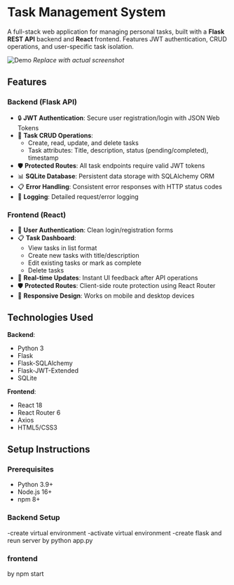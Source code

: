 # Task Management System

A full-stack web application for managing personal tasks, built with a **Flask REST API** backend and **React** frontend. Features JWT authentication, CRUD operations, and user-specific task isolation.

![Demo](https://via.placeholder.com/800x400.png?text=Task+Management+Demo) *Replace with actual screenshot*

## Features

### Backend (Flask API)
- 🔒 **JWT Authentication**: Secure user registration/login with JSON Web Tokens
- 📝 **Task CRUD Operations**: 
  - Create, read, update, and delete tasks
  - Task attributes: Title, description, status (pending/completed), timestamp
- 🛡️ **Protected Routes**: All task endpoints require valid JWT tokens
- 📊 **SQLite Database**: Persistent data storage with SQLAlchemy ORM
- 📋 **Error Handling**: Consistent error responses with HTTP status codes
- 📜 **Logging**: Detailed request/error logging

### Frontend (React)
- 👤 **User Authentication**: Clean login/registration forms
- 📋 **Task Dashboard**: 
  - View tasks in list format
  - Create new tasks with title/description
  - Edit existing tasks or mark as complete
  - Delete tasks
- 🔄 **Real-time Updates**: Instant UI feedback after API operations
- 🛡️ **Protected Routes**: Client-side route protection using React Router
- 📱 **Responsive Design**: Works on mobile and desktop devices

## Technologies Used

**Backend**:
- Python 3
- Flask
- Flask-SQLAlchemy
- Flask-JWT-Extended
- SQLite

**Frontend**:
- React 18
- React Router 6
- Axios
- HTML5/CSS3

## Setup Instructions

### Prerequisites
- Python 3.9+
- Node.js 16+
- npm 8+

### Backend Setup
-create virtual environment
-activate virtual environment
-create flask
and reun server by python app.py

### frontend 
by npm start

    
